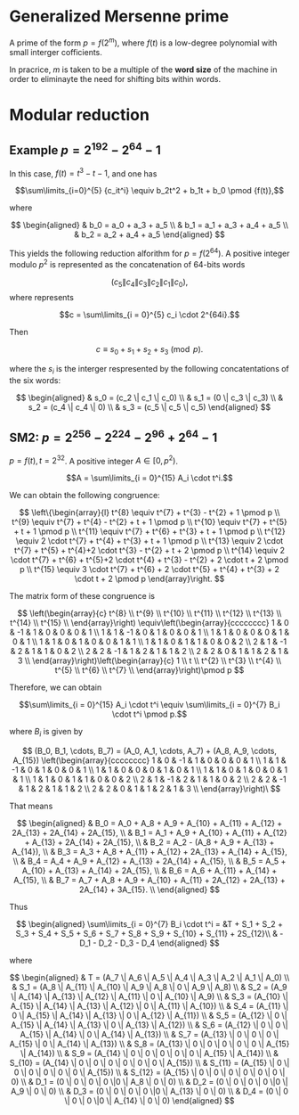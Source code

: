 # Generalized Mersenne prime

A prime of the form $p = f(2^m)$, where $f(t)$ is a low-degree polynomial with small interger cofficients.

In pracrice, $m$ is taken to be a multiple of the **word size** of the machine in order to eliminayte the need for shifting bits within words. 

#  Modular reduction

## Example $p = 2^{192} - 2^{64} - 1$

In this case, $f(t) = t^3 - t - 1$, and one has

$$\sum\limits_{i=0}^{5} {c_it^i} \equiv b_2t^2 + b_1t + b_0 \pmod {f(t)},$$

where

$$
\begin{aligned}
& b_0 = a_0 + a_3 + a_5         \\
& b_1 = a_1 + a_3 + a_4 + a_5   \\
& b_2 = a_2 + a_4 + a_5         
\end{aligned}
$$

This yields the following reduction alforithm for $p = f(2^{64})$. A positive integer modulo $p^2$ is represented as the concatenation of 64-bits words

$$(c_5 \| c_4 \| c_3 \| c_2 \| c_1 \| c_0),$$
where represents

$$c = \sum\limits_{i = 0}^{5} c_i \cdot 2^{64i}.$$

Then

$$c \equiv s_0 + s_1 + s_2 + s_3 \pmod p.$$

where the $s_i$ is the interger respresented by the following concatentations of the six words:

$$
\begin{aligned}
& s_0 = (c_2 \| c_1 \| c_0) \\
& s_1 = (0 \| c_3 \| c_3)   \\
& s_2 = (c_4 \| c_4 \| 0)   \\
& s_3 = (c_5 \| c_5 \| c_5)
\end{aligned}
$$


## SM2: $p = 2^{256} - 2^{224} - 2^{96} + 2^{64} - 1$

$p = f(t), t = 2 ^ {32}$. A positive integer $A \in [0, p^2)$.

$$A = \sum\limits_{i = 0}^{15} A_i \cdot t^i.$$

We can obtain the following congruence:

$$
\left\{\begin{array}{l}
t^{8} \equiv t^{7} + t^{3} - t^{2} + 1 \pmod p \\
t^{9} \equiv t^{7} + t^{4} - t^{2} + t + 1 \pmod p \\
t^{10} \equiv t^{7} + t^{5} + t + 1 \pmod p \\
t^{11} \equiv t^{7} + t^{6} + t^{3} + t + 1 \pmod p \\
t^{12} \equiv 2 \cdot t^{7} + t^{4} + t^{3} + t + 1 \pmod p \\
t^{13} \equiv 2 \cdot t^{7} + t^{5} + t^{4}+2 \cdot t^{3} - t^{2} + t + 2 \pmod p \\
t^{14} \equiv 2 \cdot t^{7} + t^{6} + t^{5}+2 \cdot t^{4} + t^{3} - t^{2} + 2 \cdot t + 2 \pmod p \\
t^{15} \equiv 3 \cdot t^{7} + t^{6} + 2 \cdot t^{5} + t^{4} + t^{3} + 2 \cdot t + 2 \pmod p
\end{array}\right.
$$

The matrix form of these congruence is

$$
\left(\begin{array}{c}
t^{8}     \\
t^{9}     \\
t^{10}    \\
t^{11}    \\
t^{12}    \\
t^{13}    \\
t^{14}    \\
t^{15}    \\
\end{array}\right) \equiv\left(\begin{array}{cccccccc}
1 & 0 & -1 & 1 & 0 & 0 & 0 & 1   \\
1 & 1 & -1 & 0 & 1 & 0 & 0 & 1   \\
1 & 1 & 0 & 0 & 0 & 1 & 0 & 1    \\
1 & 1 & 0 & 1 & 0 & 0 & 1 & 1    \\
1 & 1 & 0 & 1 & 1 & 0 & 0 & 2    \\
2 & 1 & -1 & 2 & 1 & 1 & 0 & 2   \\
2 & 2 & -1 & 1 & 2 & 1 & 1 & 2   \\
2 & 2 & 0 & 1 & 1 & 2 & 1 & 3    \\
\end{array}\right)\left(\begin{array}{c}
1       \\
t       \\
t^{2}   \\
t^{3}   \\
t^{4}   \\
t^{5}   \\
t^{6}   \\
t^{7}   \\
\end{array}\right)\pmod p
$$

Therefore, we can obtain

$$\sum\limits_{i = 0}^{15} A_i \cdot t^i \equiv \sum\limits_{i = 0}^{7} B_i \cdot t^i \pmod p.$$

where $B_i$ is given by

$$
(B_0, B_1, \cdots, B_7) = (A_0, A_1, \cdots, A_7) + (A_8, A_9, \cdots, A_{15})
\left(\begin{array}{cccccccc}
1 & 0 & -1 & 1 & 0 & 0 & 0 & 1   \\
1 & 1 & -1 & 0 & 1 & 0 & 0 & 1   \\
1 & 1 & 0 & 0 & 0 & 1 & 0 & 1    \\
1 & 1 & 0 & 1 & 0 & 0 & 1 & 1    \\
1 & 1 & 0 & 1 & 1 & 0 & 0 & 2    \\
2 & 1 & -1 & 2 & 1 & 1 & 0 & 2   \\
2 & 2 & -1 & 1 & 2 & 1 & 1 & 2   \\
2 & 2 & 0 & 1 & 1 & 2 & 1 & 3    \\
\end{array}\right)\
$$

That means

$$
\begin{aligned}
& B_0 = A_0 + A_8 + A_9 + A_{10} + A_{11} + A_{12} + 2A_{13} + 2A_{14} + 2A_{15}, \\
& B_1 = A_1 + A_9 + A_{10} + A_{11} + A_{12} + A_{13} + 2A_{14} + 2A_{15}, \\
& B_2 = A_2 - (A_8 + A_9 + A_{13} + A_{14}), \\
& B_3 = A_3 + A_8 + A_{11} + A_{12} + 2A_{13} + A_{14} + A_{15}, \\
& B_4 = A_4 + A_9 + A_{12} + A_{13} + 2A_{14} + A_{15}, \\
& B_5 = A_5 + A_{10} + A_{13} + A_{14} + 2A_{15}, \\
& B_6 = A_6 + A_{11} + A_{14} + A_{15}, \\
& B_7 = A_7 + A_8 + A_9 + A_{10} + A_{11} + 2A_{12} + 2A_{13} + 2A_{14} + 3A_{15}. \\
\end{aligned}
$$

Thus

$$
\begin{aligned}
\sum\limits_{i = 0}^{7} B_i \cdot t^i = &T + S_1 + S_2 + S_3 + S_4 + S_5 + S_6 + S_7 + S_8 + S_9 + S_{10} + S_{11} + 2S_{12}\\
& - D_1 - D_2 - D_3 - D_4
\end{aligned}
$$

where

$$
\begin{aligned}
& T = (A_7 \| A_6 \| A_5 \| A_4 \| A_3 \| A_2 \| A_1 \| A_0) \\
& S_1 = (A_8 \| A_{11} \| A_{10} \| A_9 \| A_8 \| 0 \| A_9 \| A_8) \\
& S_2 = (A_9 \| A_{14} \| A_{13} \| A_{12} \| A_{11} \| 0 \| A_{10} \| A_9) \\
& S_3 = (A_{10} \| A_{15} \| A_{14} \| A_{13} \| A_{12} \| 0 \| A_{11} \| A_{10}) \\
& S_4 = (A_{11} \| 0 \| A_{15} \| A_{14} \| A_{13} \| 0 \| A_{12} \| A_{11}) \\
& S_5 = (A_{12} \| 0 \| A_{15} \| A_{14} \| A_{13} \| 0 \| A_{13} \| A_{12}) \\
& S_6 = (A_{12} \| 0 \| 0 \| A_{15} \| A_{14} \| 0 \| A_{14} \| A_{13}) \\
& S_7 = (A_{13} \| 0 \| 0 \| 0 \| A_{15} \| 0 \| A_{14} \| A_{13}) \\
& S_8 = (A_{13} \| 0 \| 0 \| 0 \| 0 \| 0 \| A_{15} \| A_{14}) \\
& S_9 = (A_{14} \| 0 \| 0 \| 0 \| 0 \| 0 \| A_{15} \| A_{14}) \\
& S_{10} = (A_{14} \| 0 \| 0 \| 0 \| 0 \| 0 \| 0 \| A_{15}) \\
& S_{11} = (A_{15} \| 0 \| 0 \| 0 \| 0 \| 0 \| 0 \| A_{15}) \\
& S_{12} = (A_{15} \| 0 \| 0 \| 0 \| 0 \| 0 \| 0 \| 0) \\
& D_1 = (0 \| 0 \| 0 \| 0 \|0 \| A_8 \| 0 \| 0) \\
& D_2 = (0 \| 0 \| 0 \| 0 \|0 \| A_9 \| 0 \| 0) \\
& D_3 = (0 \| 0 \| 0 \| 0 \|0 \| A_{13} \| 0 \| 0) \\
& D_4 = (0 \| 0 \| 0 \| 0 \|0 \| A_{14} \| 0 \| 0) 
\end{aligned}
$$


